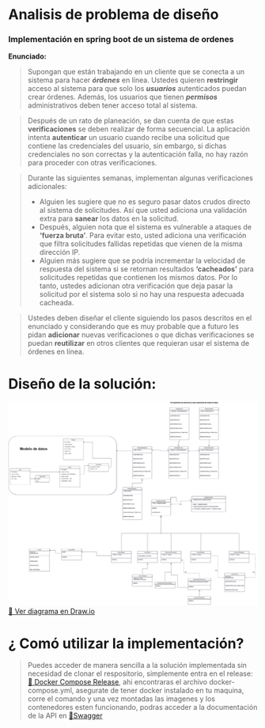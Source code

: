 # Analisis de problema de diseño
### Implementación en spring boot de un sistema de ordenes
**Enunciado:**

>Supongan que están trabajando en un cliente que se conecta a un sistema para hacer ***órdenes*** en línea. Ustedes quieren **restringir** acceso al sistema para que solo los ***usuarios*** autenticados puedan crear órdenes. Además, los usuarios que tienen ***permisos*** administrativos deben tener acceso total al sistema.

>Después de un rato de planeación, se dan cuenta de que estas **verificaciones** se deben realizar de forma secuencial. La aplicación intenta **autenticar** un usuario cuando recibe una solicitud que contiene las credenciales del usuario, sin embargo, si dichas credenciales no son correctas y la autenticación falla, no hay razón para proceder con otras verificaciones.

>Durante las siguientes semanas, implementan algunas verificaciones adicionales:
> - Alguien les sugiere que no es seguro pasar datos crudos directo al sistema de solicitudes. Así que usted adiciona una validación extra para **sanear** los datos en la solicitud.
> - Después, alguien nota que el sistema es vulnerable a ataques de **‘fuerza bruta’**. Para evitar esto, usted adiciona una verificación que filtra solicitudes fallidas repetidas que vienen de la misma dirección IP.
> - Alguien más sugiere que se podría incrementar la velocidad de respuesta del sistema si se retornan resultados **‘cacheados’** para solicitudes repetidas que contienen los mismos datos. Por lo tanto, ustedes adicionan otra verificación que deja pasar la solicitud por el sistema solo si no hay una respuesta adecuada cacheada.

> Ustedes deben diseñar el cliente siguiendo los pasos descritos en el enunciado y considerando que es muy probable que a futuro les pidan **adicionar** nuevas verificaciones o que dichas verificaciones se puedan **reutilizar** en otros clientes que requieran usar el sistema de órdenes en línea.

#  **Diseño de la solución:**
![Diagrama de arquitectura](./docs/architecture.jpg)
[🔗 Ver diagrama en Draw.io](https://app.diagrams.net/#G1v-2egTh279Uh33IUOpJGmT3j4a6Ld7kJ#%7B%22pageId%22%3A%22C5RBs43oDa-KdzZeNtuy%22%7D)

# ¿ Comó utilizar la implementación?
> Puedes acceder de manera sencilla a la solución implementada sin necesidad de clonar el respositorio, simplemente entra en el release: [🔗 Docker Compose Release]( https://github.com/AdrianPerdomoE/orders_system/releases), ahi encontraras el archivo docker-compose.yml, asegurate de tener docker instalado en tu maquina, corre el comando y una vez montadas las imagenes y los contenedores esten funcionando, podras acceder a la documentación de la API en [🔗Swagger ](http://localhost:8080/swagger-ui/index.html)
 
